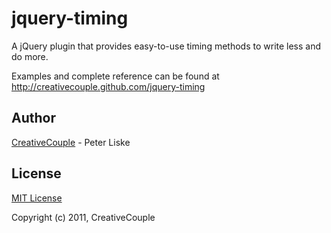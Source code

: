 jquery-timing
=================

A jQuery plugin that provides easy-to-use timing methods to write less and do more.

Examples and complete reference can be found at <http://creativecouple.github.com/jquery-timing>

## Author

[CreativeCouple](http://www.creativecouple.de) - Peter Liske

## License

[MIT License](http://www.opensource.org/licenses/mit-license.php)

Copyright (c) 2011, CreativeCouple

